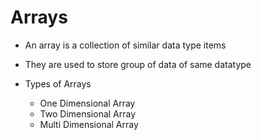 # Arrays
- An array is a collection of similar data type items
- They are used to store group of data of same datatype

-   Types of Arrays
    - One Dimensional Array
    - Two Dimensional Array
    - Multi Dimensional Array
